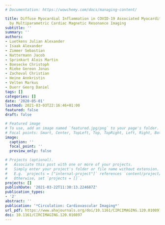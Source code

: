 ```yaml
---
# Documentation: https://wowchemy.com/docs/managing-content/

title: Diffuse Myocardial Inflammation in COVID-19 Associated Myocarditis Detected
  by Multiparametric Cardiac Magnetic Resonance Imaging
subtitle: ''
summary: ''
authors:
- Luetkens Julian Alexander
- Isaak Alexander
- Zimmer Sebastian
- Nattermann Jacob
- Sprinkart Alois Martin
- Boesecke Christoph
- Rieke Gereon Jonas
- Zachoval Christian
- Heine Annkristin
- Velten Markus
- Duerr Georg Daniel
tags: []
categories: []
date: '2020-05-01'
lastmod: 2021-03-03T22:16:46+01:00
featured: false
draft: false

# Featured image
# To use, add an image named `featured.jpg/png` to your page's folder.
# Focal points: Smart, Center, TopLeft, Top, TopRight, Left, Right, BottomLeft, Bottom, BottomRight.
image:
  caption: ''
  focal_point: ''
  preview_only: false

# Projects (optional).
#   Associate this post with one or more of your projects.
#   Simply enter your project's folder or file name without extension.
#   E.g. `projects = ["internal-project"]` references `content/project/deep-learning/index.md`.
#   Otherwise, set `projects = []`.
projects: []
publishDate: '2021-03-22T11:30:13.224687Z'
publication_types:
- '2'
abstract: ''
publication: '*Circulation: Cardiovascular Imaging*'
url_pdf: https://www.ahajournals.org/doi/10.1161/CIRCIMAGING.120.010897
doi: 10.1161/CIRCIMAGING.120.010897
---
```

